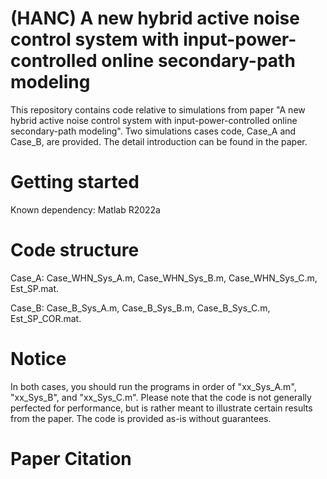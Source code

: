 # (HANC) A new hybrid active noise control system with input-power-controlled online secondary-path modeling
This repository contains code relative to simulations from paper "A new hybrid active noise control system with input-power-controlled online secondary-path modeling". Two simulations cases code, Case_A and Case_B, are provided. The detail introduction can be found in the paper.
# Getting started
Known dependency: Matlab R2022a
# Code structure
Case_A: Case_WHN_Sys_A.m, Case_WHN_Sys_B.m, Case_WHN_Sys_C.m, Est_SP.mat.

Case_B: Case_B_Sys_A.m, Case_B_Sys_B.m, Case_B_Sys_C.m, Est_SP_COR.mat.
# Notice
In both cases, you should run the programs in order of "xx_Sys_A.m", "xx_Sys_B", and "xx_Sys_C.m".
Please note that the code is not generally perfected for performance, but is rather meant to illustrate certain results from the paper. 
The code is provided as-is without guarantees.
# Paper Citation

